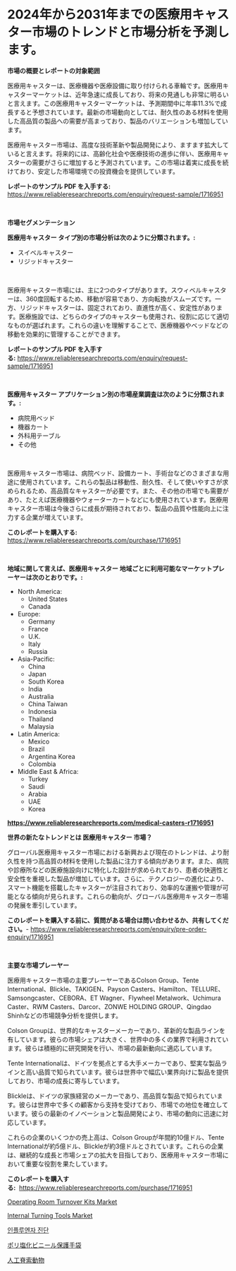 <p><h1>2024年から2031年までの医療用キャスター市場のトレンドと市場分析を予測します。</h1></p><p><strong>市場の概要とレポートの対象範囲</strong></p>
<p><p>医療用キャスターは、医療機器や医療設備に取り付けられる車輪です。医療用キャスターマーケットは、近年急速に成長しており、将来の見通しも非常に明るいと言えます。この医療用キャスターマーケットは、予測期間中に年率11.3%で成長すると予想されています。最新の市場動向としては、耐久性のある材料を使用した高品質の製品への需要が高まっており、製品のバリエーションも増加しています。</p><p>医療用キャスター市場は、高度な技術革新や製品開発により、ますます拡大していると言えます。将来的には、高齢化社会や医療技術の進歩に伴い、医療用キャスターの需要がさらに増加すると予測されています。この市場は着実に成長を続けており、安定した市場環境での投資機会を提供しています。</p></p>
<p><strong>レポートのサンプル PDF を入手する:</strong> <a href="https://www.reliableresearchreports.com/enquiry/request-sample/1716951">https://www.reliableresearchreports.com/enquiry/request-sample/1716951</a></p>
<p>&nbsp;</p>
<p><strong>市場セグメンテーション</strong></p>
<p><strong>医療用キャスター タイプ別の市場分析は次のように分類されます。:</strong></p>
<p><ul><li>スイベルキャスター</li><li>リジッドキャスター</li></ul></p>
<p>&nbsp;</p>
<p><p>医療用キャスター市場には、主に2つのタイプがあります。スウィベルキャスターは、360度回転するため、移動が容易であり、方向転換がスムーズです。一方、リジッドキャスターは、固定されており、直進性が高く、安定性があります。医療施設では、どちらのタイプのキャスターも使用され、役割に応じて適切なものが選ばれます。これらの違いを理解することで、医療機器やベッドなどの移動を効果的に管理することができます。</p></p>
<p><strong>レポートのサンプル PDF を入手する:</strong>&nbsp;<a href="https://www.reliableresearchreports.com/enquiry/request-sample/1716951">https://www.reliableresearchreports.com/enquiry/request-sample/1716951</a></p>
<p>&nbsp;</p>
<p><strong> 医療用キャスター アプリケーション別の市場産業調査は次のように分類されます。:</strong></p>
<p><ul><li>病院用ベッド</li><li>機器カート</li><li>外科用テーブル</li><li>その他</li></ul></p>
<p>&nbsp;</p>
<p><p>医療用キャスター市場は、病院ベッド、設備カート、手術台などのさまざまな用途に使用されています。これらの製品は移動性、耐久性、そして使いやすさが求められるため、高品質なキャスターが必要です。また、その他の市場でも需要があり、たとえば医療機器やウォーターカートなどにも使用されています。医療用キャスター市場は今後さらに成長が期待されており、製品の品質や性能向上に注力する企業が増えています。</p></p>
<p><strong>このレポートを購入する:</strong>&nbsp; <a href="https://www.reliableresearchreports.com/purchase/1716951">https://www.reliableresearchreports.com/purchase/1716951</a></p>
<p>&nbsp;</p>
<p><strong>地域に関して言えば、医療用キャスター 地域ごとに利用可能なマーケットプレーヤーは次のとおりです。:</strong></p>
<p><ul>
    <li>
        North America:
        <ul>
            <li>United States</li>
            <li>Canada</li>
        </ul>
    </li>
    <li>
        Europe:
        <ul>
            <li>Germany</li>
            <li>France</li>
            <li>U.K.</li>
            <li>Italy</li>
            <li>Russia</li>
        </ul>
    </li>
    <li>
        Asia-Pacific:
        <ul>
            <li>China</li>
            <li>Japan</li>
            <li>South Korea</li>
            <li>India</li>
            <li>Australia</li>
            <li>China Taiwan</li>
            <li>Indonesia</li>
            <li>Thailand</li>
            <li>Malaysia</li>
        </ul>
    </li>
    <li>
        Latin America:
        <ul>
            <li>Mexico</li>
            <li>Brazil</li>
            <li>Argentina Korea</li>
            <li>Colombia</li>
        </ul>
    </li>
    <li>
        Middle East & Africa:
        <ul>
            <li>Turkey</li>
            <li>Saudi</li>
            <li>Arabia</li>
            <li>UAE</li>
            <li>Korea</li>
        </ul>
    </li>
    </ul></p>
<p><strong><a href="https://www.reliableresearchreports.com/medical-casters-r1716951">https://www.reliableresearchreports.com/medical-casters-r1716951</a></strong>&nbsp;</p>
<p><strong>世界の新たなトレンドとは 医療用キャスター 市場？</strong></p>
<p><p>グローバル医療用キャスター市場における新興および現在のトレンドは、より耐久性を持つ高品質の材料を使用した製品に注力する傾向があります。また、病院や診療所などの医療施設向けに特化した設計が求められており、患者の快適性と安全性を重視した製品が増加しています。さらに、テクノロジーの進化により、スマート機能を搭載したキャスターが注目されており、効率的な運搬や管理が可能となる傾向が見られます。これらの動向が、グローバル医療用キャスター市場の発展を牽引しています。</p></p>
<p><strong>このレポートを購入する前に、質問がある場合は問い合わせるか、共有してください。</strong>- <a href="https://www.reliableresearchreports.com/enquiry/pre-order-enquiry/1716951">https://www.reliableresearchreports.com/enquiry/pre-order-enquiry/1716951</a></p>
<p>&nbsp;</p>
<p><strong>主要な市場プレーヤー</strong></p>
<p><p>医療用キャスター市場の主要プレーヤーであるColson Group、Tente International、Blickle、TAKIGEN、Payson Casters、Hamilton、TELLURE、Samsongcaster、CEBORA、ET Wagner、Flywheel Metalwork、Uchimura Caster、RWM Casters、Darcor、ZONWE HOLDING GROUP、Qingdao Shinhなどの市場競争分析を提供します。</p><p>Colson Groupは、世界的なキャスターメーカーであり、革新的な製品ラインを有しています。彼らの市場シェアは大きく、世界中の多くの業界で利用されています。彼らは積極的に研究開発を行い、市場の最新動向に適応しています。</p><p>Tente Internationalは、ドイツを拠点とする大手メーカーであり、堅実な製品ラインと高い品質で知られています。彼らは世界中で幅広い業界向けに製品を提供しており、市場の成長に寄与しています。</p><p>Blickleは、ドイツの家族経営のメーカーであり、高品質な製品で知られています。彼らは世界中で多くの顧客から支持を受けており、市場での地位を確立しています。彼らの最新のイノベーションと製品開発により、市場の動向に迅速に対応しています。</p><p>これらの企業のいくつかの売上高は、Colson Groupが年間約10億ドル、Tente Internationalが約5億ドル、Blickleが約3億ドルとされています。これらの企業は、継続的な成長と市場シェアの拡大を目指しており、医療用キャスター市場において重要な役割を果たしています。</p></p>
<p><strong>このレポートを購入する:</strong>&nbsp;&nbsp;<a href="https://www.reliableresearchreports.com/purchase/1716951">https://www.reliableresearchreports.com/purchase/1716951</a></p>
<p><p><a href="https://www.linkedin.com/pulse/operating-room-turnover-kits-market-trends-forecast-competitive-hr9ne?trackingId=7TIkNWzUvu0O5t3oUlDmTg%3D%3D">Operating Room Turnover Kits Market</a></p><p><a href="https://github.com/Airanohannonzb68e5pb53oc1/Market-Research-Report-List-2/blob/main/internal-turning-tools-market.md">Internal Turning Tools Market</a></p><p><a href="https://github.com/JeromeRtyau89966/Market-Research-Report-List-1/blob/main/847772624816.md">인플루엔자 진단</a></p><p><a href="https://github.com/wkuactfdzwizk06/Market-Research-Report-List-1/blob/main/486726026821.md">ポリ塩化ビニール保護手袋</a></p><p><a href="https://github.com/EstelWisozk1/Market-Research-Report-List-1/blob/main/589576426820.md">人工脊索動物</a></p></p>